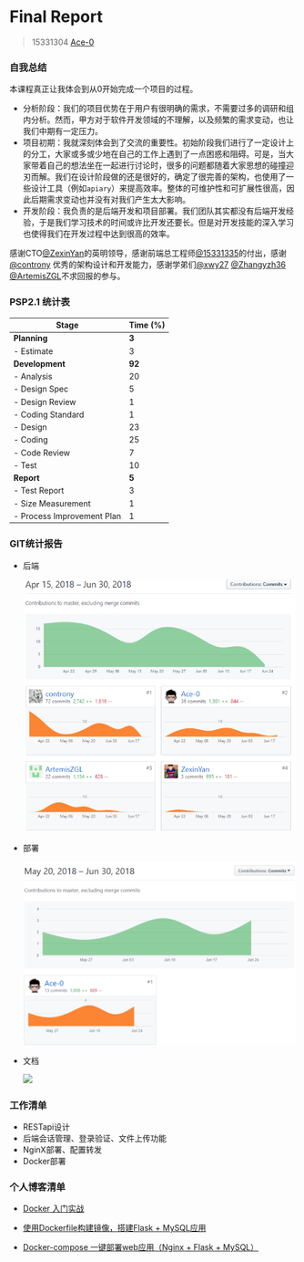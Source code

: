 # Final Report

> 15331304 [Ace-0](https://github.com/Ace-0)

### 自我总结

本课程真正让我体会到从0开始完成一个项目的过程。

- 分析阶段：我们的项目优势在于用户有很明确的需求，不需要过多的调研和组内分析。然而，甲方对于软件开发领域的不理解，以及频繁的需求变动，也让我们中期有一定压力。
- 项目初期：我就深刻体会到了交流的重要性。初始阶段我们进行了一定设计上的分工，大家或多或少地在自己的工作上遇到了一点困惑和阻碍。可是，当大家带着自己的想法坐在一起进行讨论时，很多的问题都随着大家思想的碰撞迎刃而解。我们在设计阶段做的还是很好的，确定了很完善的架构，也使用了一些设计工具（例如`apiary`）来提高效率。整体的可维护性和可扩展性很高，因此后期需求变动也并没有对我们产生太大影响。
- 开发阶段：我负责的是后端开发和项目部署。我们团队其实都没有后端开发经验，于是我们学习技术的时间或许比开发还要长。但是对开发技能的深入学习也使得我们在开发过程中达到很高的效率。

感谢CTO[@ZexinYan](https://github.com/ZexinYan)的英明领导，感谢前端总工程师[@15331335](https://github.com/15331335)的付出，感谢[@controny](https://github.com/controny) 优秀的架构设计和开发能力，感谢学弟们[@xwy27](https://github.com/xwy27) [@Zhangyzh36](https://github.com/Zhangyzh36) [@ArtemisZGL](https://github.com/ArtemisZGL)不求回报的参与。

### PSP2.1 统计表

| Stage                      | Time (%) |
| -------------------------- | -------- |
| **Planning**               | **3**    |
| - Estimate                 | 3        |
| **Development**            | **92**   |
| - Analysis                 | 20       |
| - Design Spec              | 5        |
| - Design Review            | 1        |
| - Coding Standard          | 1        |
| - Design                   | 23       |
| - Coding                   | 25       |
| - Code Review              | 7        |
| - Test                     | 10       |
| **Report**                 | **5**    |
| - Test Report              | 3        |
| - Size Measurement         | 1        |
| - Process Improvement Plan | 1        |

### GIT统计报告

- 后端

  ![](https://github.com/TheYelda/Dashboard/blob/master/docs/images/AppServerContribution.png)

- 部署

  ![](https://github.com/TheYelda/Dashboard/blob/master/docs/images/DeploymentContribution.png)

- 文档

  ![](https://github.com/TheYelda/Dashboard/blob/master/docs/images/DashboradContribution.png)

### 工作清单

- RESTapi设计
- 后端会话管理、登录验证、文件上传功能
- NginX部署、配置转发
- Docker部署

### 个人博客清单

- [Docker 入门实战](https://ace-0.github.io/2018/04/13/docker-learning/)

- [使用Dockerfile构建镜像，搭建Flask + MySQL应用](https://ace-0.github.io/2018/06/20/dockerfile-learning/)

- [Docker-compose 一键部署web应用（Nginx + Flask + MySQL）](https://ace-0.github.io/2018/06/25/docker-compose-learning/)

